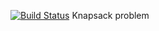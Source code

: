 [![Build Status](https://app.travis-ci.com/amemem/lab6package.svg?branch=main)](https://app.travis-ci.com/amemem/lab6package)
Knapsack problem
